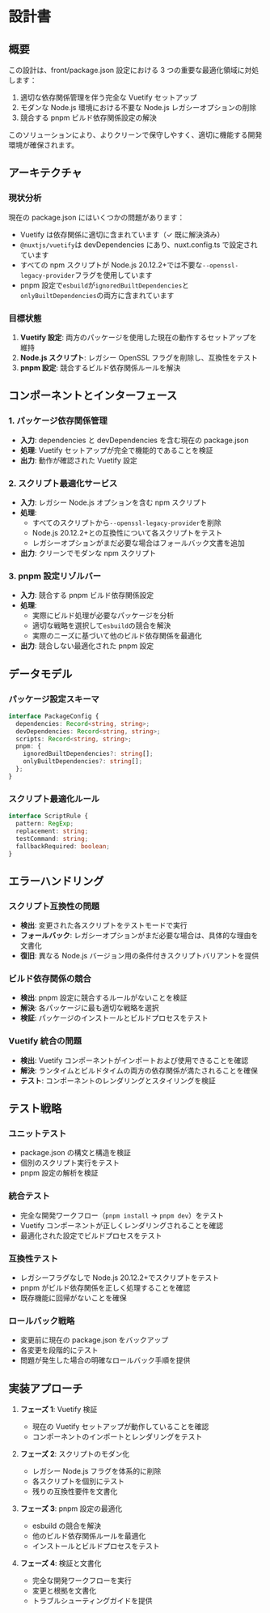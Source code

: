 # 設計書

## 概要

この設計は、front/package.json 設定における 3 つの重要な最適化領域に対処します：

1. 適切な依存関係管理を伴う完全な Vuetify セットアップ
2. モダンな Node.js 環境における不要な Node.js レガシーオプションの削除
3. 競合する pnpm ビルド依存関係設定の解決

このソリューションにより、よりクリーンで保守しやすく、適切に機能する開発環境が確保されます。

## アーキテクチャ

### 現状分析

現在の package.json にはいくつかの問題があります：

- Vuetify は依存関係に適切に含まれています（✓ 既に解決済み）
- `@nuxtjs/vuetify`は devDependencies にあり、nuxt.config.ts で設定されています
- すべての npm スクリプトが Node.js 20.12.2+では不要な`--openssl-legacy-provider`フラグを使用しています
- pnpm 設定で`esbuild`が`ignoredBuiltDependencies`と`onlyBuiltDependencies`の両方に含まれています

### 目標状態

1. **Vuetify 設定**: 両方のパッケージを使用した現在の動作するセットアップを維持
2. **Node.js スクリプト**: レガシー OpenSSL フラグを削除し、互換性をテスト
3. **pnpm 設定**: 競合するビルド依存関係ルールを解決

## コンポーネントとインターフェース

### 1. パッケージ依存関係管理

- **入力**: dependencies と devDependencies を含む現在の package.json
- **処理**: Vuetify セットアップが完全で機能的であることを検証
- **出力**: 動作が確認された Vuetify 設定

### 2. スクリプト最適化サービス

- **入力**: レガシー Node.js オプションを含む npm スクリプト
- **処理**:
  - すべてのスクリプトから`--openssl-legacy-provider`を削除
  - Node.js 20.12.2+との互換性について各スクリプトをテスト
  - レガシーオプションがまだ必要な場合はフォールバック文書を追加
- **出力**: クリーンでモダンな npm スクリプト

### 3. pnpm 設定リゾルバー

- **入力**: 競合する pnpm ビルド依存関係設定
- **処理**:
  - 実際にビルド処理が必要なパッケージを分析
  - 適切な戦略を選択して`esbuild`の競合を解決
  - 実際のニーズに基づいて他のビルド依存関係を最適化
- **出力**: 競合しない最適化された pnpm 設定

## データモデル

### パッケージ設定スキーマ

```typescript
interface PackageConfig {
  dependencies: Record<string, string>;
  devDependencies: Record<string, string>;
  scripts: Record<string, string>;
  pnpm: {
    ignoredBuiltDependencies?: string[];
    onlyBuiltDependencies?: string[];
  };
}
```

### スクリプト最適化ルール

```typescript
interface ScriptRule {
  pattern: RegExp;
  replacement: string;
  testCommand: string;
  fallbackRequired: boolean;
}
```

## エラーハンドリング

### スクリプト互換性の問題

- **検出**: 変更された各スクリプトをテストモードで実行
- **フォールバック**: レガシーオプションがまだ必要な場合は、具体的な理由を文書化
- **復旧**: 異なる Node.js バージョン用の条件付きスクリプトバリアントを提供

### ビルド依存関係の競合

- **検出**: pnpm 設定に競合するルールがないことを検証
- **解決**: 各パッケージに最も適切な戦略を選択
- **検証**: パッケージのインストールとビルドプロセスをテスト

### Vuetify 統合の問題

- **検出**: Vuetify コンポーネントがインポートおよび使用できることを確認
- **解決**: ランタイムとビルドタイムの両方の依存関係が満たされることを確保
- **テスト**: コンポーネントのレンダリングとスタイリングを検証

## テスト戦略

### ユニットテスト

- package.json の構文と構造を検証
- 個別のスクリプト実行をテスト
- pnpm 設定の解析を検証

### 統合テスト

- 完全な開発ワークフロー（`pnpm install` → `pnpm dev`）をテスト
- Vuetify コンポーネントが正しくレンダリングされることを確認
- 最適化された設定でビルドプロセスをテスト

### 互換性テスト

- レガシーフラグなしで Node.js 20.12.2+でスクリプトをテスト
- pnpm がビルド依存関係を正しく処理することを確認
- 既存機能に回帰がないことを確保

### ロールバック戦略

- 変更前に現在の package.json をバックアップ
- 各変更を段階的にテスト
- 問題が発生した場合の明確なロールバック手順を提供

## 実装アプローチ

1. **フェーズ 1**: Vuetify 検証

   - 現在の Vuetify セットアップが動作していることを確認
   - コンポーネントのインポートとレンダリングをテスト

2. **フェーズ 2**: スクリプトのモダン化

   - レガシー Node.js フラグを体系的に削除
   - 各スクリプトを個別にテスト
   - 残りの互換性要件を文書化

3. **フェーズ 3**: pnpm 設定の最適化

   - esbuild の競合を解決
   - 他のビルド依存関係ルールを最適化
   - インストールとビルドプロセスをテスト

4. **フェーズ 4**: 検証と文書化
   - 完全な開発ワークフローを実行
   - 変更と根拠を文書化
   - トラブルシューティングガイドを提供
